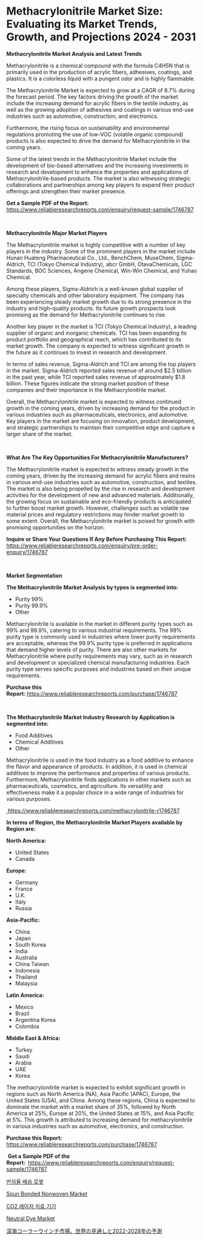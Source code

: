 <p><h1>Methacrylonitrile Market Size: Evaluating its Market Trends, Growth, and Projections 2024 - 2031</h1></p><p><strong>Methacrylonitrile Market Analysis and Latest Trends</strong></p>
<p><p>Methacrylonitrile is a chemical compound with the formula C4H5N that is primarily used in the production of acrylic fibers, adhesives, coatings, and plastics. It is a colorless liquid with a pungent odor and is highly flammable.</p><p>The Methacrylonitrile Market is expected to grow at a CAGR of 8.7% during the forecast period. The key factors driving the growth of the market include the increasing demand for acrylic fibers in the textile industry, as well as the growing adoption of adhesives and coatings in various end-use industries such as automotive, construction, and electronics.</p><p>Furthermore, the rising focus on sustainability and environmental regulations promoting the use of low-VOC (volatile organic compound) products is also expected to drive the demand for Methacrylonitrile in the coming years.</p><p>Some of the latest trends in the Methacrylonitrile Market include the development of bio-based alternatives and the increasing investments in research and development to enhance the properties and applications of Methacrylonitrile-based products. The market is also witnessing strategic collaborations and partnerships among key players to expand their product offerings and strengthen their market presence.</p></p>
<p><strong>Get a Sample PDF of the Report:&nbsp;</strong> <a href="https://www.reliableresearchreports.com/enquiry/request-sample/1746787">https://www.reliableresearchreports.com/enquiry/request-sample/1746787</a></p>
<p>&nbsp;</p>
<p><strong>Methacrylonitrile Major Market Players</strong></p>
<p><p>The Methacrylonitrile market is highly competitive with a number of key players in the industry. Some of the prominent players in the market include Hunan Huateng Pharmaceutical Co., Ltd., BenchChem, MuseChem, Sigma-Aldrich, TCI (Tokyo Chemical Industry), abcr GmbH, OtavaChemicals, LGC Standards, BOC Sciences, Angene Chemical, Win-Win Chemical, and Yuhao Chemical.</p><p>Among these players, Sigma-Aldrich is a well-known global supplier of specialty chemicals and other laboratory equipment. The company has been experiencing steady market growth due to its strong presence in the industry and high-quality products. Its future growth prospects look promising as the demand for Methacrylonitrile continues to rise.</p><p>Another key player in the market is TCI (Tokyo Chemical Industry), a leading supplier of organic and inorganic chemicals. TCI has been expanding its product portfolio and geographical reach, which has contributed to its market growth. The company is expected to witness significant growth in the future as it continues to invest in research and development.</p><p>In terms of sales revenue, Sigma-Aldrich and TCI are among the top players in the market. Sigma-Aldrich reported sales revenue of around $2.5 billion in the past year, while TCI reported sales revenue of approximately $1.8 billion. These figures indicate the strong market position of these companies and their importance in the Methacrylonitrile market.</p><p>Overall, the Methacrylonitrile market is expected to witness continued growth in the coming years, driven by increasing demand for the product in various industries such as pharmaceuticals, electronics, and automotive. Key players in the market are focusing on innovation, product development, and strategic partnerships to maintain their competitive edge and capture a larger share of the market.</p></p>
<p>&nbsp;</p>
<p><strong>What Are The Key Opportunities For Methacrylonitrile Manufacturers?</strong></p>
<p><p>The Methacrylonitrile market is expected to witness steady growth in the coming years, driven by the increasing demand for acrylic fibers and resins in various end-use industries such as automotive, construction, and textiles. The market is also being propelled by the rise in research and development activities for the development of new and advanced materials. Additionally, the growing focus on sustainable and eco-friendly products is anticipated to further boost market growth. However, challenges such as volatile raw material prices and regulatory restrictions may hinder market growth to some extent. Overall, the Methacrylonitrile market is poised for growth with promising opportunities on the horizon.</p></p>
<p><strong>Inquire or Share Your Questions If Any Before Purchasing This Report:</strong> <a href="https://www.reliableresearchreports.com/enquiry/pre-order-enquiry/1746787">https://www.reliableresearchreports.com/enquiry/pre-order-enquiry/1746787</a></p>
<p>&nbsp;</p>
<p><strong>Market Segmentation</strong></p>
<p><strong>The Methacrylonitrile Market Analysis by types is segmented into:</strong></p>
<p><ul><li>Purity 99%</li><li>Purity 99.9%</li><li>Other</li></ul></p>
<p><p>Methacrylonitrile is available in the market in different purity types such as 99% and 99.9%, catering to various industrial requirements. The 99% purity type is commonly used in industries where lower purity requirements are acceptable, whereas the 99.9% purity type is preferred in applications that demand higher levels of purity. There are also other markets for Methacrylonitrile where purity requirements may vary, such as in research and development or specialized chemical manufacturing industries. Each purity type serves specific purposes and industries based on their unique requirements.</p></p>
<p><strong>Purchase this Report:&nbsp;</strong><a href="https://www.reliableresearchreports.com/purchase/1746787">https://www.reliableresearchreports.com/purchase/1746787</a></p>
<p>&nbsp;</p>
<p><strong>The Methacrylonitrile Market Industry Research by Application is segmented into:</strong></p>
<p><ul><li>Food Additives</li><li>Chemical Additives</li><li>Other</li></ul></p>
<p><p>Methacrylonitrile is used in the food industry as a food additive to enhance the flavor and appearance of products. In addition, it is used in chemical additives to improve the performance and properties of various products. Furthermore, Methacrylonitrile finds applications in other markets such as pharmaceuticals, cosmetics, and agriculture. Its versatility and effectiveness make it a popular choice in a wide range of industries for various purposes.</p></p>
<p><a href="https://www.reliableresearchreports.com/methacrylonitrile-r1746787">&nbsp;https://www.reliableresearchreports.com/methacrylonitrile-r1746787</a></p>
<p><strong>In terms of Region, the Methacrylonitrile Market Players available by Region are:</strong></p>
<p>
    <p> <strong> North America: </strong>
        <ul>
            <li>United States</li>
            <li>Canada</li>
        </ul>
        </p> 
    <p> <strong> Europe: </strong>
        <ul>
            <li>Germany</li>
            <li>France</li>
            <li>U.K.</li>
            <li>Italy</li>
            <li>Russia</li>
        </ul>
        </p> 
    <p> <strong> Asia-Pacific: </strong>
        <ul>
            <li>China</li>
            <li>Japan</li>
            <li>South Korea</li>
            <li>India</li>
            <li>Australia</li>
            <li>China Taiwan</li>
            <li>Indonesia</li>
            <li>Thailand</li>
            <li>Malaysia</li>
        </ul>
        </p> 
    <p> <strong> Latin America: </strong>
        <ul>
            <li>Mexico</li>
            <li>Brazil</li>
            <li>Argentina Korea</li>
            <li>Colombia</li>
        </ul>
        </p> 
    <p> <strong> Middle East & Africa: </strong>
        <ul>
            <li>Turkey</li>
            <li>Saudi</li>
            <li>Arabia</li>
            <li>UAE</li>
            <li>Korea</li>
        </ul>
    </p>
    </p>
<p><p>The methacrylonitrile market is expected to exhibit significant growth in regions such as North America (NA), Asia Pacific (APAC), Europe, the United States (USA), and China. Among these regions, China is expected to dominate the market with a market share of 35%, followed by North America at 25%, Europe at 20%, the United States at 15%, and Asia Pacific at 5%. This growth is attributed to increasing demand for methacrylonitrile in various industries such as automotive, electronics, and construction.</p></p>
<p><strong>Purchase this Report: </strong><a href="https://www.reliableresearchreports.com/purchase/1746787">https://www.reliableresearchreports.com/purchase/1746787</a></p>
<p>&nbsp;<strong>Get a Sample PDF of the Report:&nbsp;&nbsp;</strong><a href="https://www.reliableresearchreports.com/enquiry/request-sample/1746787">https://www.reliableresearchreports.com/enquiry/request-sample/1746787</a></p>
<p><strong></strong></p>
<p><p><a href="https://github.com/chupp85/Market-Research-Report-List-1/blob/main/4316039119909.md">반자율 배송 로봇</a></p><p><a href="https://github.com/zolotuy145/Market-Research-Report-List-1/blob/main/spun-bonded-nonwoven-market.md">Spun Bonded Nonwoven Market</a></p><p><a href="https://github.com/JackieFauhey9089475/Market-Research-Report-List-2/blob/main/9517279119908.md">CO2 레이저 치료 기기</a></p><p><a href="https://github.com/Hunterico88/Market-Research-Report-List-1/blob/main/neutral-dye-market.md">Neutral Dye Market</a></p><p><a href="https://github.com/MacyOrn/Market-Research-Report-List-1/blob/main/2938857131306.md">深海コーラーウインチ市場、世界の見通しと2022-2028年の予測</a></p></p>